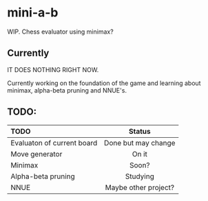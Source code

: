 # mini-a-b

WIP. Chess evaluator using minimax?

## Currently

IT DOES NOTHING RIGHT NOW.

Currently working on the foundation of the game and learning about minimax, alpha-beta pruning and NNUE's.

## TODO:

| **TODO**                   | **Status**           |
| :------------------------- | :------------------: |
| Evaluaton of current board | Done but may change  |
| Move generator             | On it                |
| Minimax                    | Soon?                |
| Alpha-beta pruning         | Studying             |
| NNUE                       | Maybe other project? |
